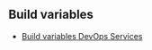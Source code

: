 ## Build variables 
- [Build variables DevOps Services](https://learn.microsoft.com/en-us/azure/devops/pipelines/build/variables?view=azure-devops&tabs=yaml#build-variables-devops-services)